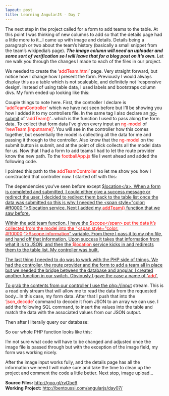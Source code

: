 ```yaml
---
layout: post
title: Learning AngularJS - Day 7
---
```


The next step in the project called for a form to add teams to the table. At this point I was thinking of new columns to add so that the details page had a little more to it...I came up with image and details. Details being a paragraph or two about the team’s history (basically a small snippet from the team’s wikipedia’s page). <strong><em>The image column will need an uploader and some sort of verification so I will leave that for a blog post on it’s own.</em> </strong>Let me walk you through the changes I made to each of the files in our project.

We needed to create the ‘<span style="color: #ff0000;">addTeam.html</span>’ page. Very straight forward, but notice how I change how I present the form. Previously I would always display this as a table which is not scaleable, and definitely not ‘responsive design’. Instead of using table data, I used labels and bootstraps column divs. My form ended up looking like this:

<script src="https://gist.github.com/Sacamano604/4adc83142a4fd7637229.js"></script>

<!--more-->

Couple things to note here. First, the controller I declare is '<span style="color: #ff0000;">addTeamController</span>' which we have not seen before but I’ll be showing you how I added it to my controllers file. In the same tag I also declare an <a href="https://docs.angularjs.org/api/ng/directive/ngSubmit" target="_blank">ng-submit</a> of ‘<span style="color: #ff0000;">addTeam()</span>’...which is the function I used to pass along the form data. To collect that form data I’ve given every input an<span style="color: #ff0000;"> ng-model</span> of ‘<span style="color: #ff0000;">newTeam.[inputname]</span>’. You will see in the controller how this comes together, but essentially the model is collecting all the data for me and passing it through to the controller. Also know that the <span style="color: #ff0000;">ng-model</span> on the submit button is submit, and at the point of click collects all the model data for us. Now that I had a form to add teams I had to let the route provider know the new path. To the <span style="color: #ff0000;">footballApp.js</span> file I went ahead and added the following code.

<script src="https://gist.github.com/Sacamano604/eb17084435d58da67040.js"></script>

I pointed this path to the <span style="color: #ff0000;">addTeamController</span> so let me show you how I constructed that controller now. I started off with this:

<script src="https://gist.github.com/Sacamano604/e9917c3cee1800188d5e.js"></script>

The dependencies you’ve seen before except <a href="https://docs.angularjs.org/api/ng/service/$location" target="_blank">$location</a>. When a form is completed and submitted, I could either give a success message or redirect the user. I decided to redirect them back to the table list once the data was submitted so this is why I needed the <span style="color: #ff0000;">$location</span> service. Next I added my <span style="color: #ff0000;">addTeam()</span> function that we saw before.<script src="https://gist.github.com/Sacamano604/03176e46ae0a3adcc1a1.js"></script>

Within the add team function, I have the <span style="color: #ff0000;">$scope</span> put the data it’s collected from the model into the “<span style="color: #ff0000;">$scope.information</span>” variable. From there I pass it to my php file, and hand off that information. Upon success it takes that information from what it is to JSON, and then the <span style="color: #ff0000;">$location</span> service kicks in and redirects them to the table list. My controller was built.

The last thing I needed to do was to work with the PHP side of things. We had the controller, the route provider and the form to add a team all in place but we needed the bridge between the database and angular. I created another function in our switch. Obviously I gave the case a name of ‘<span style="color: #ff0000;">add</span>’.

<script src="https://gist.github.com/Sacamano604/09a6d2c66af382840d10.js"></script>

To grab the contents from our controller I use the <a href="http://www.php.net/manual/en/wrappers.php.php" target="_blank">php://input</a> stream. This is a read only stream that will allow me to read the data from the requested body...In this case, my form data. After that I push that into the ‘<span style="color: #ff0000;">json_decode</span>’ command to decode it from JSON to an array we can use. I add the following SQL command, to insert the values into the table and match the data with the associated values from our JSON output.

<script src="https://gist.github.com/Sacamano604/6a7cfd191eaf15b078cf.js"></script>

Then after I literally query our database:

<script src="https://gist.github.com/Sacamano604/da66df944aafa97be117.js"></script>

So our whole PHP function looks like this:

<script src="https://gist.github.com/Sacamano604/b59f6962bf9c1413abac.js"></script>

I’m not sure what code will have to be changed and adjusted once the image file is passed through but with the exception of the image field, my form was working nicely.

After the image input works fully, and the details page has all the information we need I will make sure and take the time to clean up the project and comment the code a little better. Next stop, image upload...

<strong>Source Files:</strong> <a href="http://goo.gl/rvObe9" target="_blank">http://goo.gl/rvObe9</a><br />
<strong>Working Project:</strong> <a href="http://bentoussi.com/angularjs/day07/" target="_blank">http://bentoussi.com/angularjs/day07/</a>
